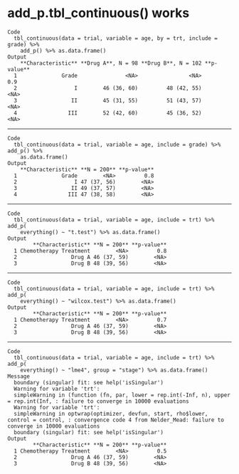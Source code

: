 # add_p.tbl_continuous() works

    Code
      tbl_continuous(data = trial, variable = age, by = trt, include = grade) %>%
        add_p() %>% as.data.frame()
    Output
        **Characteristic** **Drug A**, N = 98 **Drug B**, N = 102 **p-value**
      1              Grade               <NA>                <NA>         0.9
      2                  I        46 (36, 60)         48 (42, 55)        <NA>
      3                 II        45 (31, 55)         51 (43, 57)        <NA>
      4                III        52 (42, 60)         45 (36, 52)        <NA>

---

    Code
      tbl_continuous(data = trial, variable = age, include = grade) %>% add_p() %>%
        as.data.frame()
    Output
        **Characteristic** **N = 200** **p-value**
      1              Grade        <NA>         0.8
      2                  I 47 (37, 56)        <NA>
      3                 II 49 (37, 57)        <NA>
      4                III 47 (38, 58)        <NA>

---

    Code
      tbl_continuous(data = trial, variable = age, include = trt) %>% add_p(
        everything() ~ "t.test") %>% as.data.frame()
    Output
            **Characteristic** **N = 200** **p-value**
      1 Chemotherapy Treatment        <NA>         0.8
      2                 Drug A 46 (37, 59)        <NA>
      3                 Drug B 48 (39, 56)        <NA>

---

    Code
      tbl_continuous(data = trial, variable = age, include = trt) %>% add_p(
        everything() ~ "wilcox.test") %>% as.data.frame()
    Output
            **Characteristic** **N = 200** **p-value**
      1 Chemotherapy Treatment        <NA>         0.7
      2                 Drug A 46 (37, 59)        <NA>
      3                 Drug B 48 (39, 56)        <NA>

---

    Code
      tbl_continuous(data = trial, variable = age, include = trt) %>% add_p(
        everything() ~ "lme4", group = "stage") %>% as.data.frame()
    Message
      boundary (singular) fit: see help('isSingular')
      Warning for variable 'trt':
      simpleWarning in (function (fn, par, lower = rep.int(-Inf, n), upper = rep.int(Inf, : failure to converge in 10000 evaluations
      Warning for variable 'trt':
      simpleWarning in optwrap(optimizer, devfun, start, rho$lower, control = control, : convergence code 4 from Nelder_Mead: failure to converge in 10000 evaluations
      boundary (singular) fit: see help('isSingular')
    Output
            **Characteristic** **N = 200** **p-value**
      1 Chemotherapy Treatment        <NA>         0.5
      2                 Drug A 46 (37, 59)        <NA>
      3                 Drug B 48 (39, 56)        <NA>

